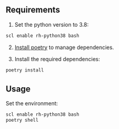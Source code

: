## Requirements

1. Set the python version to 3.8:
```bash
scl enable rh-python38 bash
```

2. [Install poetry](https://python-poetry.org/docs/#installation) to manage dependencies.

3. Install the required dependencies:
```bash
poetry install
```

## Usage

Set the environment: 
```bash
scl enable rh-python38 bash
poetry shell
```